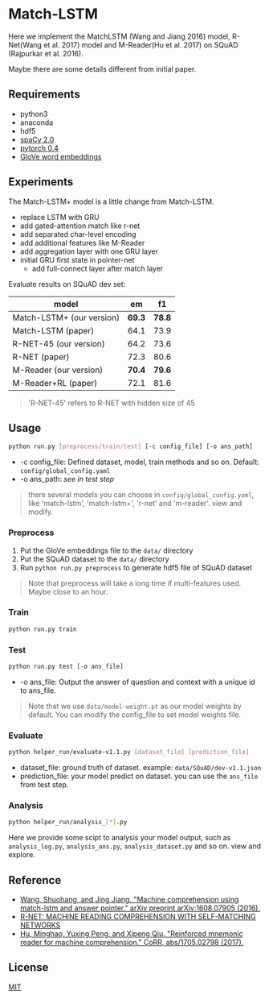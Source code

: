 # Match-LSTM

Here we implement the MatchLSTM (Wang and Jiang 2016) model, R-Net(Wang et al. 2017) model and M-Reader(Hu et al. 2017) on SQuAD (Rajpurkar et al. 2016).

Maybe there are some details different from initial paper.

## Requirements

- python3
- anaconda
- hdf5
- [spaCy 2.0](https://spacy.io/)
- [pytorch 0.4](https://github.com/pytorch/pytorch/tree/v0.4.0)
- [GloVe word embeddings](https://nlp.stanford.edu/projects/glove/)

## Experiments

The Match-LSTM+ model is a little change from Match-LSTM.

- replace LSTM with GRU
- add gated-attention match like r-net
- add separated char-level encoding
- add additional features like M-Reader
- add aggregation layer with one GRU layer
- initial GRU first state in pointer-net
    - add full-connect layer after match layer

Evaluate results on SQuAD dev set:

model|em|f1
---|---|---|
Match-LSTM+ (our version)|**69.3**|**78.8**
Match-LSTM (paper)|64.1|73.9
R-NET-45 (our version)|64.2|73.6
R-NET (paper)|72.3|80.6
M-Reader (our version)|**70.4**|**79.6**
M-Reader+RL (paper)|72.1|81.6

> 'R-NET-45' refers to R-NET with hidden size of 45


## Usage

```bash
python run.py [preprocess/train/test] [-c config_file] [-o ans_path]
```

- -c config_file: Defined dataset, model, train methods and so on. Default: `config/global_config.yaml`
- -o ans_path: *see in test step*

> there several models you can choose in `config/global_config.yaml`, like 'match-lstm', 'match-lstm+', 'r-net' and 'm-reader'. view and modify. 

### Preprocess

1. Put the GloVe embeddings file to the `data/` directory
2. Put the SQuAD dataset to the `data/` directory
3. Run `python run.py preprocess` to generate hdf5 file of SQuAD dataset

> Note that preprocess will take a long time if multi-features used. Maybe close to an hour.

### Train

```bash
python run.py train
```

### Test

```bash
python run.py test [-o ans_file]
```

- -o ans_file: Output the answer of question and context with a unique id to ans_file. 

> Note that we use `data/model-weight.pt` as our model weights by default. You can modify the config_file to set model weights file.

### Evaluate

```bash
python helper_run/evaluate-v1.1.py [dataset_file] [prediction_file]
```

- dataset_file: ground truth of dataset. example: `data/SQuAD/dev-v1.1.json`
- prediction_file: your model predict on dataset. you can use the `ans_file` from test step.

### Analysis

```bash
python helper_run/analysis_[*].py
```

Here we provide some scipt to analysis your model output, such as `analysis_log.py`, `analysis_ans.py`, `analysis_dataset.py` and so on. view and explore. 

## Reference

- [Wang, Shuohang, and Jing Jiang. "Machine comprehension using match-lstm and answer pointer." arXiv preprint arXiv:1608.07905 (2016).](https://arxiv.org/abs/1608.07905)
- [R-NET: MACHINE READING COMPREHENSION WITH SELF-MATCHING NETWORKS](https://www.microsoft.com/en-us/research/wp-content/uploads/2017/05/r-net.pdf)
- [Hu, Minghao, Yuxing Peng, and Xipeng Qiu. "Reinforced mnemonic reader for machine comprehension." CoRR, abs/1705.02798 (2017).](https://arxiv.org/abs/1705.02798)

## License

[MIT](https://github.com/laddie132/MRC-PyTorch/blob/master/LICENSE)

